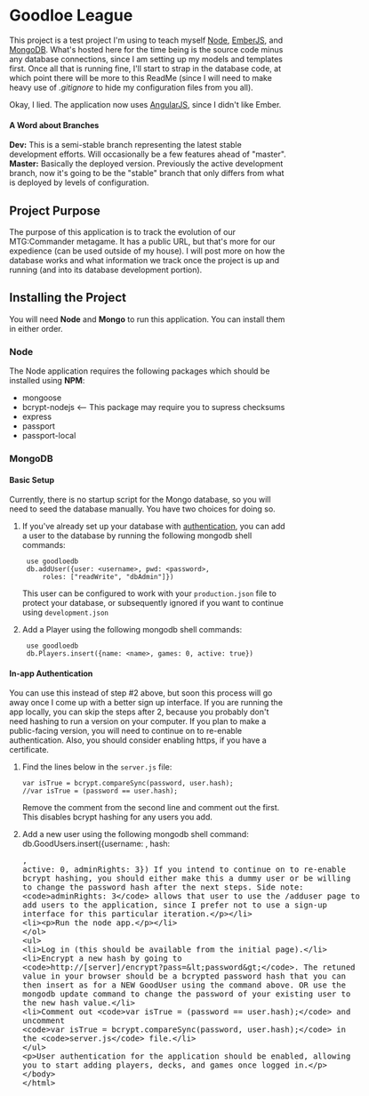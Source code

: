 Goodloe League
==============

This project is a test project I'm using to teach myself [Node][1], [EmberJS][2], and [MongoDB][3]. What's hosted here for the time being is the source code minus any database connections, since I am setting up my models and templates first. Once all that is running fine, I'll start to strap in the database code, at which point there will be more to this ReadMe (since I will need to make heavy use of _.gitignore_ to hide my configuration files from you all).

Okay, I lied. The application now uses [AngularJS][4], since I didn't like Ember.

#### A Word about Branches

**Dev:** This is a semi-stable branch representing the latest stable development efforts. Will occasionally be a few features ahead of "master".
**Master:** Basically the deployed version. Previously the active development branch, now it's going to be the "stable" branch that only differs from what is deployed by levels of configuration.

## Project Purpose

The purpose of this application is to track the evolution of our MTG:Commander metagame. It has a public URL, but that's more for our expedience (can be used outside of my house). I will post more on how the database works and what information we track once the project is up and running (and into its database development portion).

## Installing the Project

You will need **Node** and **Mongo** to run this application. You can install them in either order.

### Node

The Node application requires the following packages which should be installed using **NPM**:
+ mongoose
+ bcrypt-nodejs <-- This package may require you to supress checksums
+ express
+ passport
+ passport-local

### MongoDB

#### Basic Setup
Currently, there is no startup script for the Mongo database, so you will need to seed the database manually. You have two choices for doing so.

1. If you've already set up your database with [authentication][5], you can add a user to the database by running the following mongodb shell commands:

        use goodloedb
        db.addUser({user: <username>, pwd: <password>,
            roles: ["readWrite", "dbAdmin"]})
    
    This user can be configured to work with your `production.json` file to protect your database, or subsequently ignored if you want to continue using `development.json`

2. Add a Player using the following mongodb shell commands:

        use goodloedb
        db.Players.insert({name: <name>, games: 0, active: true})

#### In-app Authentication

You can use this instead of step #2 above, but soon this process will go away once I come up with a better sign up interface. If you are running the app locally, you can skip the steps after 2, because you probably don't need hashing to run a version on your computer. If you plan to make a public-facing version, you will need to continue on to re-enable authentication. Also, you should consider enabling https, if you have a certificate.

1.  Find the lines below in the `server.js` file:
        
        var isTrue = bcrypt.compareSync(password, user.hash);
        //var isTrue = (password == user.hash);
    Remove the comment from the second line and comment out the first. This disables  bcrypt hashing for any users you add.
2. Add a new user using the following mongodb shell command:
        db.GoodUsers.insert({username: <name>, hash: <plaintext password>, active: 0, adminRights: 3})
    If you intend to continue on to re-enable bcrypt hashing, you should either make this a dummy user or be willing to change the password hash after the next steps. Side note: `adminRights: 3` allows that user to use the /adduser page to add users to the application, since I prefer not to use a sign-up interface for this particular iteration.
3. Run the node app.
+ Log in (this should be available from the initial page).
+ Encrypt a new hash by going to `http://[server]/encrypt?pass=<password>`. The retuned value in your browser should be a bcrypted password hash that you can then insert as for a NEW GoodUser using the command above. OR use the mongodb update command to change the password of your existing user to the new hash value.
+ Comment out `var isTrue = (password == user.hash);` and uncomment `var isTrue = bcrypt.compareSync(password, user.hash);` in the `server.js` file.

User authentication for the application should be enabled, allowing you to start adding players, decks, and games once logged in.

[1]: http://nodejs.org/
[2]: http://emberjs.com/
[3]: http://mongodb.org/
[4]: http://angularjs.org/
[5]: http://docs.mongodb.org/manual/tutorial/enable-authentication/
